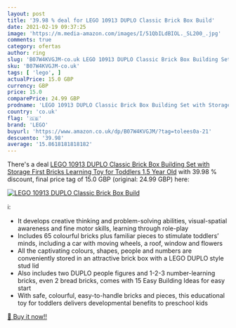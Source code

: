 ```yaml
---
layout: post
title: '39.98 % deal for LEGO 10913 DUPLO Classic Brick Box Build'
date: 2021-02-19 09:37:25
image: 'https://m.media-amazon.com/images/I/51QbILdBIOL._SL200_.jpg'
comments: true
category: ofertas
author: ring
slug: 'B07W4KVGJM-co.uk LEGO 10913 DUPLO Classic Brick Box Building Set with...'
sku: 'B07W4KVGJM-co.uk'
tags: [ 'lego', ]
actualPrice: 15.0 GBP
currency: GBP
price: 15.0
comparePrice: 24.99 GBP
prodname: 'LEGO 10913 DUPLO Classic Brick Box Building Set with Storage  First Bricks Learning Toy for Toddlers 1.5 Year Old'
country: 'co.uk'
flag: '🇬🇧'
brand: 'LEGO'
buyurl: 'https://www.amazon.co.uk/dp/B07W4KVGJM/?tag=tolees0a-21'
descuento: '39.98'
average: '15.8618181818182'
---
```


There's a deal [LEGO 10913 DUPLO Classic Brick Box Building Set with Storage  First Bricks Learning Toy for Toddlers 1.5 Year Old](https://www.amazon.co.uk/dp/B07W4KVGJM/?tag=tolees0a-21)  with  39.98 % discount, final price tag of  15.0 GBP (original: 24.99 GBP) here:

[![LEGO 10913 DUPLO Classic Brick Box Build](https://m.media-amazon.com/images/I/51QbILdBIOL._SL200_.jpg)](https://www.amazon.co.uk/dp/B07W4KVGJM/?tag=tolees0a-21)

ℹ️:

- It develops creative thinking and problem-solving abilities, visual-spatial awareness and fine motor skills, learning through role-play
- Includes 65 colourful bricks plus familiar pieces to stimulate toddlers’ minds, including a car with moving wheels, a roof, window and flowers
- All the captivating colours, shapes, people and numbers are conveniently stored in an attractive brick box with a LEGO DUPLO style stud lid
- Also includes two DUPLO people figures and 1-2-3 number-learning bricks, even 2 bread bricks, comes with 15 Easy Building Ideas for easy start
- With safe, colourful, easy-to-handle bricks and pieces, this educational toy for toddlers delivers developmental benefits to preschool kids

[🛒 Buy it now!!](https://www.amazon.co.uk/dp/B07W4KVGJM/?tag=tolees0a-21)
